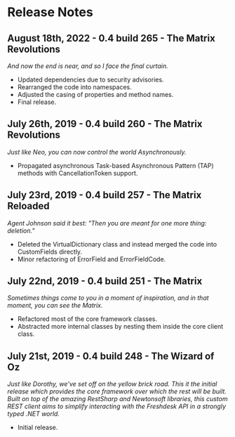 # Release Notes

## August 18th, 2022 - 0.4 build 265 - The Matrix Revolutions
*And now the end is near, and so I face the final curtain.*
- Updated dependencies due to security advisories.
- Rearranged the code into namespaces.
- Adjusted the casing of properties and method names.
- Final release.

## July 26th, 2019 - 0.4 build 260 - The Matrix Revolutions
*Just like Neo, you can now control the world Asynchronously.*
- Propagated asynchronous Task-based Asynchronous Pattern (TAP) methods with CancellationToken support.

## July 23rd, 2019 - 0.4 build 257 - The Matrix Reloaded
*Agent Johnson said it best: "Then you are meant for one more thing: deletion."*
- Deleted the VirtualDictionary class and instead merged the code into CustomFields directly.
- Minor refactoring of ErrorField and ErrorFieldCode.

## July 22nd, 2019 - 0.4 build 251 - The Matrix
*Sometimes things come to you in a moment of inspiration, and in that moment, you can see the Matrix.*
- Refactored most of the core framework classes.
- Abstracted more internal classes by nesting them inside the core client class.

## July 21st, 2019 - 0.4 build 248 - The Wizard of Oz
*Just like Dorothy, we've set off on the yellow brick road. This it the initial release which provides the core framework over which the rest will be built. Built on top of the amazing RestSharp and Newtonsoft libraries, this custom REST client aims to simplify interacting with the Freshdesk API in a strongly typed .NET world.*
- Initial release.
